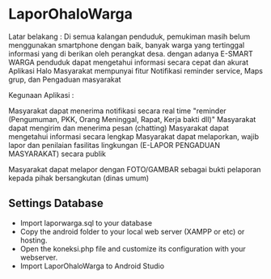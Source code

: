 # LaporOhaloWarga

Latar belakang : Di semua kalangan penduduk, pemukiman masih belum menggunakan smartphone dengan baik, banyak warga yang tertinggal informasi yang di berikan oleh perangkat desa. dengan adanya E-SMART WARGA penduduk dapat mengetahui informasi secara cepat dan akurat Aplikasi Halo Masyarakat mempunyai fitur Notifikasi reminder service, Maps grup, dan Pengaduan masyarakat

Kegunaan Aplikasi :

Masyarakat dapat menerima notifikasi secara real time "reminder (Pengumuman, PKK, Orang Meninggal, Rapat, Kerja bakti dll)"
Masyarakat dapat mengirim dan menerima pesan (chatting)
Masyarakat dapat mengetahui informasi secara lengkap
Masyarakat dapat melaporkan, wajib lapor dan penilaian fasilitas lingkungan (E-LAPOR PENGADUAN MASYARAKAT) secara publik

Masyarakat dapat melapor dengan FOTO/GAMBAR sebagai bukti pelaporan kepada pihak bersangkutan (dinas umum)

## Settings Database ##
* Import laporwarga.sql to your database
* Copy the android folder to your local web server (XAMPP or etc) or hosting.
* Open the koneksi.php file and customize its configuration with your webserver.
* Import LaporOhaloWarga to Android Studio
